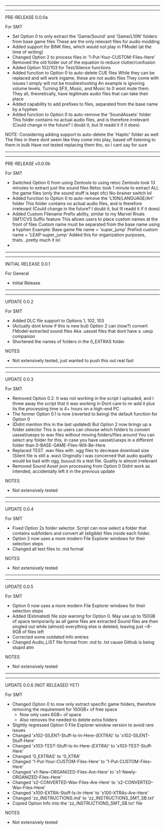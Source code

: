 -----------------------------------------------------
-----------------------------------------------------
PRE-RELEASE 0.0.0a

For SMT
- Set Option 0 to only extract the 'Game/Sound' and 'Game/L10N' folders from base game files
  These are the only relevant files for audio modding
- Added support for BINK files, which would not play in FModel (at the time of writing)
- Changed Option 2 to process files in '1-Put-Your-CUSTOM-Files-Here'
  Removed the old folder out of the equation to reduce clutter/confusion
- Added Option 102/103 for Test/Silence functions
- Added function to Option 0 to auto-delete CUE files
  While they can be replaced and will work ingame, these are not audio files
  They come with issues I simply will not be troubleshooting
  An example is ignoring volume levels. Turning SFX, Music, and Music to 0 wont mute them.
  They all, theoretically, have legitimate audio files that can take their place
- Added capability to add prefixes to files, separated from the base name by a hyphen
- Added function to Option 0 to auto-remove the 'SoundAssets' folder
  This folder contains no actual audio files, and is therefore irrelevant
  (Could change in the future? I doubt it, but Ill readd it if it does)

NOTE: Considering adding support to auto-delete the 'Haptic' folder as well
      The files in there dont seem like they come into play, based off listening to them in bulk
      Have not tested replacing them tho, so I cant say for sure

-----------------------------------------------------
-----------------------------------------------------
PRE-RELEASE v0.0.0b

For SMT
- Switched Option 0 from using Zentools to using retoc
  Zentools took 13 minutes to extract just the sound files
  Retoc took 1 minute to extract ALL the game files (only the sound stuff is kept ofc)
  No-brainer switch lol
- Added function to Option 0 to auto-remove the 'L10N/LANGUAGE/Art' folder
  This folder contains no actual audio files, and is therefore irrelevant
  (Could change in the future? I doubt it, but Ill readd it if it does)
- Added Custom Filename Prefix ability, similar to my Marvel Rivals SMT/CVS Suffix feature
  This allows users to place custom names at the front of files
  Custom name must be separated from the base name using a hyphen
  Example: Base game file name = 'super_jump'
           Prefixd custom name = 'LEAP-super_jump'
  Added this for organization purposes, thats...pretty much it lol         
- 

-----------------------------------------------------
-----------------------------------------------------
INITIAL RELEASE 0.0.1

For General
- Initial Release

-----------------------------------------------------
-----------------------------------------------------
UPDATE 0.0.2

For SMT
- Added DLC file support to Options 1, 102, 103
- (Actually dont know if this is new but) Option 2 can (now?) convert FModel-extracted sound files
  Aka .uasset files that dont have a .uexp companion
- Shortened the names of folders in the 0_EXTRAS folder

NOTES
- Not extensively tested, just wanted to push this out real fast

-----------------------------------------------------
-----------------------------------------------------
UPDATE 0.0.3

For SMT
- Removed Option 0.2.
  It was not working in the script I uploaded, and I threw away the script that it was working in
  Dont care to re-add it plus its the processing time is 4+ hours on a high-end PC
- The former Option 0.1 is now (reverted to being) the default function for Option 0
- (Didnt mention this in the last updated) But Option 2 now brings up a folder selector
  This is so users can choose which folders to convert uasset/uexps to wav files without moving folders/files around
  You can select any folder for this, in case you have uasset/uexps in a different folder than 0-BASE-GAME-Files-Will-Be-Here
- Replaced TEST .wav files with .ogg files to decrease download size (Silent file is still a .wav)
  Originally I was concerned that audio quality would be bad with ogg, buuuut its a test file. Quality is almost irrelevant
- Removed Sound Asset json processing from Option 0
  Didnt work as intended, accidentally left it in the previous update

NOTES
- Not extensively tested

-----------------------------------------------------
-----------------------------------------------------
UPDATE 0.0.4

For SMT
- Fixed Option 2s folder selector. Script can now select a folder that contains subfolders and convert all (eligible) files inside each folder.
- Option 2 now uses a more modern File Explorer windows for their selection steps
- Changed all text files to .md format

NOTES
- Not extensively tested

-----------------------------------------------------
-----------------------------------------------------
UPDATE 0.0.5

For SMT
- Option 0 now uses a more modern File Explorer windows for their selection steps
- Added (Estimated) file size warning for Option 0.
  May use up to 150GB of space temporarily as all game files are extracted
  Sound files are then singled out while (almost) everything else is deleted, leaving just ~8-9GB of files left
- Corrected some outdated Info entries
- Changed Audio_LIST file format from .md to .txt cause Github is being stupid atm

NOTES
- Not extensively tested

-----------------------------------------------------
-----------------------------------------------------
UPDATE 0.0.6 (NOT RELEASED YET)

For SMT
- Changed Option 0 to now only extract specific game folders, therefore removing the requirement for 100GB+ of free space
  - Now only uses 6GB~ of space
  - Also removes the needed to delete extra folders
- Slightly regressed Option 0 File Explorer window version to avoid rare issues
- Changed 'x102-SILENT-Stuff-Is-In-Here-(EXTRA)' to 'x102-SILENT-Stuff-Here'
- Changed 'x103-TEST-Stuff-Is-In-Here-(EXTRA)' to 'x103-TEST-Stuff-Here'
- Changed '0_EXTRAS' to '0_XTRA'
- Changed '1-Put-Your-CUSTOM-Files-Here' to '1-Put-CUSTOM-Files-Here'
- Changed 'x1-New-ORGANIZED-Files-Are-Here' to 'x1-Newly-ORGANIZED-Files-Here'
- Changed 'x2-CONVERTED-Wav-Files-Are-Here' to 'x2-CONVERTED-Wav-Files-Here'
- Changed 'x100-EXTRA-Stuff-Is-In-Here' to 'x100-XTRAs-Are-Here'
- Changed 'zz_INSTRUCTIONS.md' to 'zz_INSTRUCTIONS_SMT_SB.txt'
- Copied Option Info into the 'zz_INSTRUCTIONS_SMT_SB.txt' file

NOTES
- Not extensively tested

